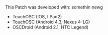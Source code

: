 This Patch was developed with:
somethin newg
- TouchOSC (IOS, I Pad2)
- TouchOSC (Android 4.3, Nexus 4-LG)
- OSCDroid (Android 2.1, HTC Legend)
